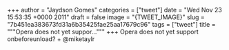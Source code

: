 
+++
author = "Jaydson Gomes"
categories = ["tweet"]
date = "Wed Nov 23 15:53:35 +0000 2011"
draft = false
image = "{TWEET_IMAGE}"
slug = "7b451ea383673fd31a6b35425fae25aa17679c96"
tags = ["tweet"]
title = """Opera does not yet suppor..."""
+++
Opera does not yet support onbeforeunload? + @miketaylr
